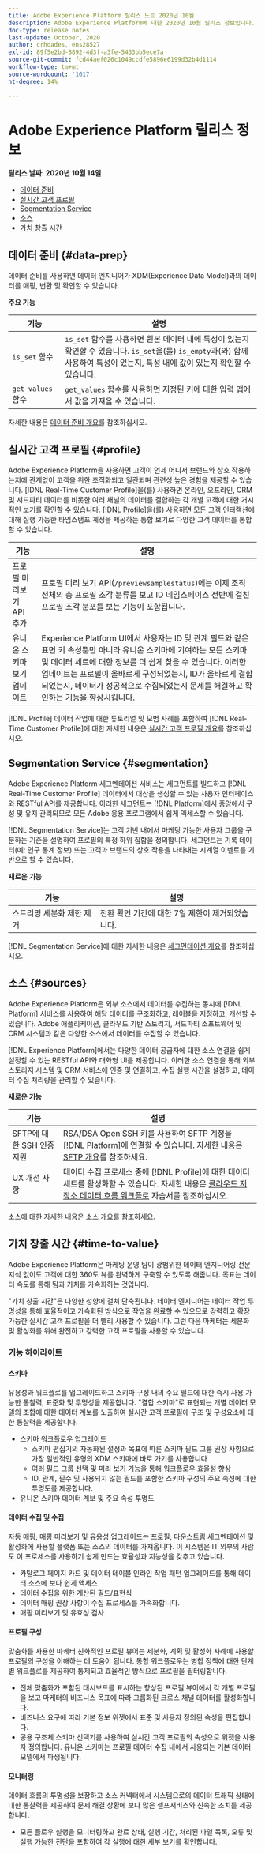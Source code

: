 ```yaml
---
title: Adobe Experience Platform 릴리스 노트 2020년 10월
description: Adobe Experience Platform에 대한 2020년 10월 릴리스 정보입니다.
doc-type: release notes
last-update: October, 2020
author: crhoades, ens28527
exl-id: 89f5e2bd-8892-4d3f-a3fe-5433bb5ece7a
source-git-commit: fcd44aef026c1049ccdfe5896e6199d32b4d1114
workflow-type: tm+mt
source-wordcount: '1017'
ht-degree: 14%

---
```


# Adobe Experience Platform 릴리스 정보

**릴리스 날짜: 2020년 10월 14일**

- [데이터 준비](#data-prep)
- [실시간 고객 프로필](#profile)
- [Segmentation Service](#segmentation)
- [소스](#sources)
- [가치 창출 시간](#time-to-value)

## 데이터 준비 {#data-prep}

데이터 준비를 사용하면 데이터 엔지니어가 XDM(Experience Data Model)과의 데이터를 매핑, 변환 및 확인할 수 있습니다.

**주요 기능**

| 기능 | 설명 |
| ------- | ----------- |
| `is_set` 함수 | `is_set` 함수를 사용하면 원본 데이터 내에 특성이 있는지 확인할 수 있습니다. `is_set`을(를) `is_empty`과(와) 함께 사용하여 특성이 있는지, 특성 내에 값이 있는지 확인할 수 있습니다. |
| `get_values` 함수 | `get_values` 함수를 사용하면 지정된 키에 대한 입력 맵에서 값을 가져올 수 있습니다. |

자세한 내용은 [데이터 준비 개요](../../data-prep/home.md)를 참조하십시오.

## 실시간 고객 프로필 {#profile}

Adobe Experience Platform을 사용하면 고객이 언제 어디서 브랜드와 상호 작용하는지에 관계없이 고객을 위한 조직화되고 일관되며 관련성 높은 경험을 제공할 수 있습니다. [!DNL Real-Time Customer Profile]을(를) 사용하면 온라인, 오프라인, CRM 및 서드파티 데이터를 비롯한 여러 채널의 데이터를 결합하는 각 개별 고객에 대한 거시적인 보기를 확인할 수 있습니다. [!DNL Profile]을(를) 사용하면 모든 고객 인터랙션에 대해 실행 가능한 타임스탬프 계정을 제공하는 통합 보기로 다양한 고객 데이터를 통합할 수 있습니다.

| 기능 | 설명 |
| ------- | ----------- |
| 프로필 미리보기 API 추가 | 프로필 미리 보기 API(`/previewsamplestatus`)에는 이제 조직 전체의 총 프로필 조각 분류를 보고 ID 네임스페이스 전반에 걸친 프로필 조각 분포를 보는 기능이 포함됩니다. |
| 유니온 스키마 보기 업데이트 | Experience Platform UI에서 사용자는 ID 및 관계 필드와 같은 표면 키 속성뿐만 아니라 유니온 스키마에 기여하는 모든 스키마 및 데이터 세트에 대한 정보를 더 쉽게 찾을 수 있습니다. 이러한 업데이트는 프로필이 올바르게 구성되었는지, ID가 올바르게 결합되었는지, 데이터가 성공적으로 수집되었는지 문제를 해결하고 확인하는 기능을 향상시킵니다. |

[!DNL Profile] 데이터 작업에 대한 튜토리얼 및 모범 사례를 포함하여 [!DNL Real-Time Customer Profile]에 대한 자세한 내용은 [실시간 고객 프로필 개요](../../profile/home.md)를 참조하십시오.

## Segmentation Service {#segmentation}

Adobe Experience Platform 세그멘테이션 서비스는 세그먼트를 빌드하고 [!DNL Real-Time Customer Profile] 데이터에서 대상을 생성할 수 있는 사용자 인터페이스와 RESTful API를 제공합니다. 이러한 세그먼트는 [!DNL Platform]에서 중앙에서 구성 및 유지 관리되므로 모든 Adobe 응용 프로그램에서 쉽게 액세스할 수 있습니다.

[!DNL Segmentation Service]는 고객 기반 내에서 마케팅 가능한 사용자 그룹을 구분하는 기준을 설명하여 프로필의 특정 하위 집합을 정의합니다. 세그먼트는 기록 데이터(예: 인구 통계 정보) 또는 고객과 브랜드의 상호 작용을 나타내는 시계열 이벤트를 기반으로 할 수 있습니다.

**새로운 기능**

| 기능 | 설명 |
| ------- | ----------- |
| 스트리밍 세분화 제한 제거 | 전환 확인 기간에 대한 7일 제한이 제거되었습니다. |

[!DNL Segmentation Service]에 대한 자세한 내용은 [세그먼테이션 개요](../../segmentation/home.md)를 참조하십시오.

## 소스 {#sources}

Adobe Experience Platform은 외부 소스에서 데이터를 수집하는 동시에 [!DNL Platform] 서비스를 사용하여 해당 데이터를 구조화하고, 레이블을 지정하고, 개선할 수 있습니다. Adobe 애플리케이션, 클라우드 기반 스토리지, 서드파티 소프트웨어 및 CRM 시스템과 같은 다양한 소스에서 데이터를 수집할 수 있습니다.

[!DNL Experience Platform]에서는 다양한 데이터 공급자에 대한 소스 연결을 쉽게 설정할 수 있는 RESTful API와 대화형 UI를 제공합니다. 이러한 소스 연결을 통해 외부 스토리지 시스템 및 CRM 서비스에 인증 및 연결하고, 수집 실행 시간을 설정하고, 데이터 수집 처리량을 관리할 수 있습니다.

**새로운 기능**

| 기능 | 설명 |
| ------- | ----------- |
| SFTP에 대한 SSH 인증 지원 | RSA/DSA Open SSH 키를 사용하여 SFTP 계정을 [!DNL Platform]에 연결할 수 있습니다. 자세한 내용은 [SFTP 개요](../../sources/connectors/cloud-storage/sftp.md)를 참조하세요. |
| UX 개선 사항 | 데이터 수집 프로세스 중에 [!DNL Profile]에 대한 데이터 세트를 활성화할 수 있습니다. 자세한 내용은 [클라우드 저장소 데이터 흐름 워크플로](../../sources/tutorials/ui/dataflow/batch/cloud-storage.md) 자습서를 참조하십시오. |

소스에 대한 자세한 내용은 [소스 개요](../../sources/home.md)를 참조하세요.

## 가치 창출 시간 {#time-to-value}

Adobe Experience Platform은 마케팅 운영 팀이 광범위한 데이터 엔지니어링 전문 지식 없이도 고객에 대한 360도 뷰를 완벽하게 구축할 수 있도록 해줍니다. 목표는 데이터 속도를 통해 팀과 가치를 가속화하는 것입니다.

&quot;가치 창출 시간&quot;은 다양한 성향에 걸쳐 단축됩니다. 데이터 엔지니어는 데이터 작업 투명성을 통해 효율적이고 가속화된 방식으로 작업을 완료할 수 있으므로 강력하고 확장 가능한 실시간 고객 프로필을 더 빨리 사용할 수 있습니다. 그런 다음 마케터는 세분화 및 활성화를 위해 완전하고 강력한 고객 프로필을 사용할 수 있습니다.

### 기능 하이라이트

#### 스키마

유용성과 워크플로를 업그레이드하고 스키마 구성 내의 주요 필드에 대한 즉시 사용 가능한 통찰력, 표준화 및 투명성을 제공합니다. &quot;결합 스키마&quot;로 표현되는 개별 데이터 모델의 조합에 대한 데이터 계보를 노출하여 실시간 고객 프로필에 구조 및 구성요소에 대한 통찰력을 제공합니다.

- 스키마 워크플로우 업그레이드
   - 스키마 편집기의 자동화된 설정과 목표에 따른 스키마 필드 그룹 권장 사항으로 가장 일반적인 유형의 XDM 스키마에 바로 가기를 사용합니다
   - 여러 필드 그룹 선택 및 미리 보기 기능을 통해 워크플로우 효율성 향상
   - ID, 관계, 필수 및 사용되지 않는 필드를 포함한 스키마 구성의 주요 속성에 대한 투명도를 제공합니다.
- 유니온 스키마 데이터 계보 및 주요 속성 투명도

#### 데이터 수집 및 수집

자동 매핑, 매핑 미리보기 및 유용성 업그레이드는 프로필, 다운스트림 세그멘테이션 및 활성화에 사용할 플랫폼 또는 소스의 데이터를 가져옵니다. 이 시스템은 IT 외부의 사람도 이 프로세스를 사용하기 쉽게 만드는 효율성과 지능성을 갖추고 있습니다.

- 카탈로그 페이지 카드 및 데이터 테이블 인라인 작업 패턴 업그레이드를 통해 데이터 소스에 보다 쉽게 액세스
- 데이터 수집을 위한 계산된 필드/표현식
- 데이터 매핑 권장 사항이 수집 프로세스를 가속화합니다.
- 매핑 미리보기 및 유효성 검사

#### 프로필 구성

맞춤화를 사용한 마케터 친화적인 프로필 뷰어는 세분화, 계획 및 활성화 사례에 사용할 프로필의 구성을 이해하는 데 도움이 됩니다. 통합 워크플로우는 병합 정책에 대한 단계별 워크플로를 제공하여 통제되고 효율적인 방식으로 프로필을 필터링합니다.

- 전체 맞춤화가 포함된 대시보드를 표시하는 향상된 프로필 뷰어에서 각 개별 프로필을 보고 마케터의 비즈니스 목표에 따라 그룹화된 크로스 채널 데이터를 활성화합니다.
- 비즈니스 요구에 따라 기본 정보 위젯에서 표준 및 사용자 정의된 속성을 편집합니다.
- 공용 구조체 스키마 선택기를 사용하여 실시간 고객 프로필의 속성으로 위젯을 사용자 정의합니다. 유니온 스키마는 프로필 데이터 수집 내에서 사용되는 기본 데이터 모델에서 파생됩니다.


#### 모니터링

데이터 흐름의 투명성을 보장하고 소스 커넥터에서 시스템으로의 데이터 트래픽 상태에 대한 통찰력을 제공하여 문제 해결 상황에 보다 많은 셀프서비스와 신속한 조치를 제공합니다.

- 모든 플로우 실행을 모니터링하고 완료 상태, 실행 기간, 처리된 파일 목록, 오류 및 실행 가능한 진단을 포함하여 각 실행에 대한 세부 보기를 확인합니다.
